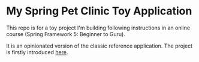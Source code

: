 # My Spring Pet Clinic Toy Application

This repo is for a toy project I'm building following instructions in an online course (Spring Framework 5: Beginner to Guru). 

It is an opinionated version of the classic reference application. The project is firstly introduced [here](https://github.com/springframeworkguru/sfg-pet-clinic).

